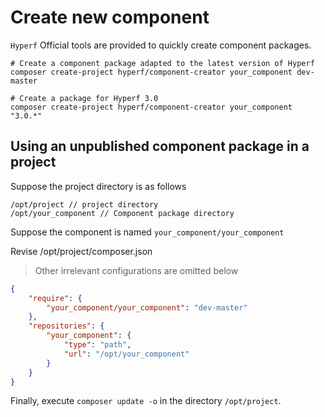 # Create new component

`Hyperf` Official tools are provided to quickly create component packages.

```
# Create a component package adapted to the latest version of Hyperf
composer create-project hyperf/component-creator your_component dev-master

# Create a package for Hyperf 3.0
composer create-project hyperf/component-creator your_component "3.0.*"
```

## Using an unpublished component package in a project

Suppose the project directory is as follows

```
/opt/project // project directory
/opt/your_component // Component package directory
```

Suppose the component is named `your_component/your_component`

Revise /opt/project/composer.json

> Other irrelevant configurations are omitted below

```json
{
    "require": {
        "your_component/your_component": "dev-master"
    },
    "repositories": {
        "your_component": {
            "type": "path",
            "url": "/opt/your_component"
        }
    }
}
```

Finally, execute `composer update -o` in the directory `/opt/project`.
